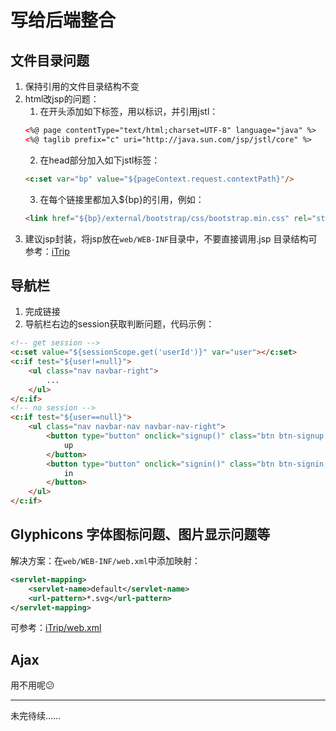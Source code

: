 # 写给后端整合

## 文件目录问题

1. 保持引用的文件目录结构不变
2. html改jsp的问题：
	1. 在开头添加如下标签，用以标识，并引用jstl：
	```html
	<%@ page contentType="text/html;charset=UTF-8" language="java" %>
	<%@ taglib prefix="c" uri="http://java.sun.com/jsp/jstl/core" %>
	```
	2. 在head部分加入如下jstl标签：
	```html
	<c:set var="bp" value="${pageContext.request.contextPath}"/>
	```
	3. 在每个链接里都加入${bp}的引用，例如：
	```html
	<link href="${bp}/external/bootstrap/css/bootstrap.min.css" rel="stylesheet">
	```
3. 建议jsp封装，将jsp放在```web/WEB-INF```目录中，不要直接调用.jsp
	目录结构可参考：[iTrip](https://github.com/MandyXue/itrip_v2.0)

## 导航栏

1. 完成链接
2. 导航栏右边的session获取判断问题，代码示例：
```html
<!-- get session -->
<c:set value="${sessionScope.get('userId')}" var="user"></c:set>
<c:if test="${user!=null}">
    <ul class="nav navbar-right">
        ...
    </ul>
</c:if>
<!-- no session -->
<c:if test="${user==null}">
    <ul class="nav navbar-nav navbar-nav-right">
        <button type="button" onclick="signup()" class="btn btn-signup navbar-btn">Sign
            up
        </button>
        <button type="button" onclick="signin()" class="btn btn-signin navbar-btn">Sign
            in
        </button>
    </ul>
</c:if>
```

## Glyphicons 字体图标问题、图片显示问题等

解决方案：在```web/WEB-INF/web.xml```中添加映射：
```xml
<servlet-mapping>
    <servlet-name>default</servlet-name>
    <url-pattern>*.svg</url-pattern>
</servlet-mapping>
```
可参考：[iTrip/web.xml](https://github.com/MandyXue/itrip_v2.0/blob/master/web/WEB-INF/web.xml)

## Ajax

用不用呢:confused:

----
未完待续……